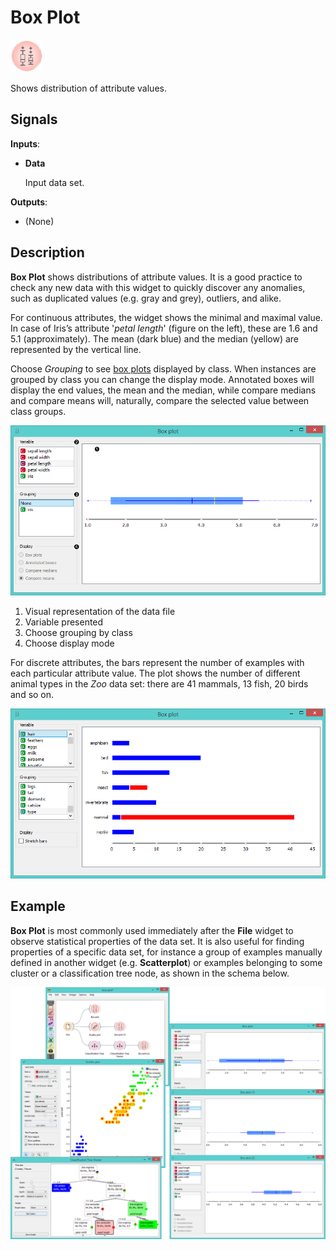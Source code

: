 Box Plot
========

![image](icons/box-plot.png)

Shows distribution of attribute values.

Signals
-------

**Inputs**:

- **Data**

  Input data set.

**Outputs**:

- (None)

Description
-----------

**Box Plot** shows distributions of attribute values. It is a
good practice to check any new data with this widget to quickly
discover any anomalies, such as duplicated values (e.g. gray and grey),
outliers, and alike.

For continuous attributes, the widget shows the minimal and maximal
value. In case of Iris’s attribute '*petal length*' (figure on the left),
these are 1.6 and 5.1 (approximately). The mean (dark blue)
and the median (yellow) are represented by the vertical line.

Choose *Grouping* to see [box plots](https://en.wikipedia.org/wiki/Box_plot) displayed by class. When instances are grouped by class
you can change the display mode. Annotated boxes will display the end values, the mean and the median,
while compare medians and compare means will, naturally, compare the selected value between class groups.

![Attribute Statistics for continuous features](images/box-plot1-stamped.png)

1. Visual representation of the data file
2. Variable presented
3. Choose grouping by class
4. Choose display mode

For discrete attributes, the bars represent the number of examples with
each particular attribute value. The plot shows the number of
different animal types in the *Zoo* data set: there are 41 mammals, 13
fish, 20 birds and so on.

![image](images/box-plot2.png)

Example
-------

**Box Plot** is most commonly used immediately after the **File**
widget to observe statistical properties of the data set. It is also
useful for finding properties of a specific data set, for instance a
group of examples manually defined in another widget (e.g. **Scatterplot**) 
or examples belonging to some cluster or a classification tree
node, as shown in the schema below.

<img src="images/box-plot-example.png" alt="image" width="600">
